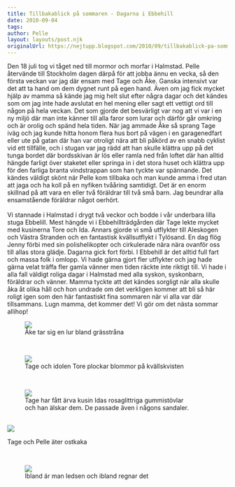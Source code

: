 ```yaml
---
title: Tillbakablick på sommaren - Dagarna i Ebbehill
date: 2010-09-04
tags: 	
author: Pelle
layout: layouts/post.njk
originalUrl: https://nejtupp.blogspot.com/2010/09/tillbakablick-pa-sommaren-dagarna-i.html
---
```


<div style="text-align: left;">Den 18 juli tog vi tåget ned till mormor och morfar i Halmstad. Pelle återvände till Stockholm dagen därpå för att jobba ännu en vecka, så den första veckan var jag där ensam med Tage och Åke. Ganska intensivt var det att ta hand om dem dygnet runt på egen hand. Även om jag fick mycket hjälp av mamma så kände jag mig helt slut efter några dagar och det kändes som om jag inte hade avslutat en hel mening eller sagt ett vettigt ord till någon på hela veckan. Det som gjorde det besvärligt var nog att vi var i en ny miljö där man inte känner till alla faror som lurar och därför går omkring och är orolig och spänd hela tiden. När jag ammade Åke så sprang Tage iväg och jag kunde hitta honom flera hus bort på vägen i en garagenedfart eller ute på gatan där han var otroligt nära att bli påkörd av en snabb cyklist vid ett tillfälle, och i stugan var jag rädd att han skulle klättra upp på det tunga bordet där bordsskivan är lös eller ramla ned från loftet där han alltid hängde farligt över staketet eller springa in i det stora huset och klättra upp för den farliga branta vindstrappan som han tyckte var spännande. Det kändes väldigt skönt när Pelle kom tillbaka och man kunde amma i fred utan att jaga och ha koll på en nyfiken tvååring samtidigt. Det är en enorm skillnad på att vara en eller två föräldrar till två små barn. Jag beundrar alla ensamstående föräldrar något oerhört.<br><br>Vi stannade i Halmstad i drygt två veckor och bodde i vår underbara lilla stuga Ebbelill. Mest hängde vi i Ebbehillträdgården där Tage lekte mycket med kusinerna Tore och Ida. Annars gjorde vi små utflykter till Aleskogen och Västra Stranden och en fantastisk kvällsutflykt i Tylösand. En dag flög Jenny förbi med sin polishelikopter och cirkulerade nära nära ovanför oss till allas stora glädje. Dagarna gick fort förbi. I Ebbehill är det alltid full fart och massa folk i omlopp. Vi hade gärna gjort fler utflykter och jag hade gärna velat träffa fler gamla vänner men tiden räckte inte riktigt till. Vi hade i alla fall väldigt roliga dagar i Halmstad med alla syskon, syskonbarn, föräldrar och vänner. Mamma tyckte att det kändes sorgligt när alla skulle åka åt olika håll och hon undrade om det verkligen kommer att bli så här roligt igen som den här fantastiskt fina sommaren när vi alla var där tillsammans. Lugn mamma, det kommer det! Vi gör om det nästa sommar allihop!<br></div>

<figure>
	<img src="../../../../img/Kring+Ebbehill-_MG_3243.jpg">
	<figcaption>Åke tar sig en lur bland grässtråna</figcaption>
</figure>

<br>

<figure>
	<img src="../../../../img/Kring+Ebbehill-_MG_3215.jpg">
	<figcaption>Tage och idolen Tore plockar blommor på kvällskvisten</figcaption>
</figure>

<br>

<figure>
	<img src="../../../../img/Kring+Ebbehill-_MG_3247.jpg">
	<figcaption>Tage har fått ärva kusin Idas rosaglittriga gummistövlar<br>och han älskar dem. De passade även i någons sandaler.</figcaption>
</figure>

<br><img src="../../../../img/Kring+Ebbehill-_MG_2823.jpg">
	<figcaption>Tage och Pelle äter ostkaka</figcaption>
</figure>

<br>

<figure>
	<img src="../../../../img/Kring+Ebbehill-_MG_3327.jpg">
	<figcaption>Ibland är man ledsen och ibland regnar det</figcaption>
</figure>


